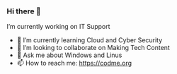 ### Hi there 👋

 I’m currently working on IT Support
- 🌱 I’m currently learning Cloud and Cyber Security
- 👯 I’m looking to collaborate on Making Tech Content
- 💬 Ask me about Windows and Linus
- 📫 How to reach me: https://codme.org
<!--
**MrAAGO/MrAAGO** is a ✨ _special_ ✨ repository because its `README.md` (this file) appears on your GitHub profile.

Here are some ideas to get you started:

- 🔭 I’m currently working on ...
- 🌱 I’m currently learning ...
- 👯 I’m looking to collaborate on ...
- 🤔 I’m looking for help with ...
- 💬 Ask me about ...
- 📫 How to reach me: ...
- 😄 Pronouns: ...
- ⚡ Fun fact: ...
-->
